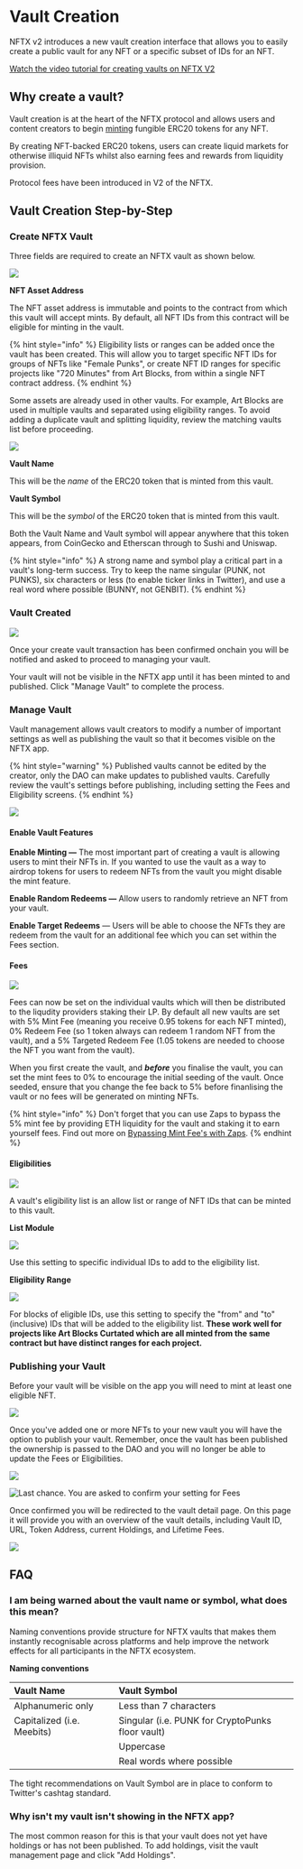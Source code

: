 # Vault Creation

NFTX v2 introduces a new vault creation interface that allows you to easily create a public vault for any NFT or a specific subset of IDs for an NFT.

[Watch the video tutorial for creating vaults on NFTX V2](https://www.youtube.com/watch?v=Yt2aU7hxMmc)

## Why create a vault?

Vault creation is at the heart of the NFTX protocol and allows users and content creators to begin [minting](minting.md) fungible ERC20 tokens for any NFT.

By creating NFT-backed ERC20 tokens, users can create liquid markets for otherwise illiquid NFTs whilst also earning fees and rewards from liquidity provision.

Protocol fees have been introduced in V2 of the NFTX.

## Vault Creation Step-by-Step

### Create NFTX Vault

Three fields are required to create an NFTX vault as shown below.

![](../.gitbook/assets/tutorial-v2-create-vault-02.png)

**NFT Asset Address**

The NFT asset address is immutable and points to the contract from which this vault will accept mints. By default, all NFT IDs from this contract will be eligible for minting in the vault.

{% hint style="info" %}
Eligibility lists or ranges can be added once the vault has been created. This will allow you to target specific NFT IDs for groups of NFTs like "Female Punks", or create NFT ID ranges for specific projects like "720 Minutes" from Art Blocks, from within a single NFT contract address.
{% endhint %}

Some assets are already used in other vaults. For example, Art Blocks are used in multiple vaults and separated using eligibility ranges. To avoid adding a duplicate vault and splitting liquidity, review the matching vaults list before proceeding.

![](../.gitbook/assets/check-matching-vaults%20%281%29%20%281%29.png)

**Vault Name**

This will be the _name_ of the ERC20 token that is minted from this vault.

**Vault Symbol**

This will be the _symbol_ of the ERC20 token that is minted from this vault.

Both the Vault Name and Vault symbol will appear anywhere that this token appears, from CoinGecko and Etherscan through to Sushi and Uniswap.

{% hint style="info" %}
A strong name and symbol play a critical part in a vault's long-term success. Try to keep the name singular \(PUNK, not PUNKS\), six characters or less \(to enable ticker links in Twitter\), and use a real word where possible \(BUNNY, not GENBIT\).
{% endhint %}

### Vault Created

![](../.gitbook/assets/tutorial-v2-create-vault-04.png)

Once your create vault transaction has been confirmed onchain you will be notified and asked to proceed to managing your vault.

Your vault will not be visible in the NFTX app until it has been minted to and published. Click "Manage Vault" to complete the process.

### Manage Vault

Vault management allows vault creators to modify a number of important settings as well as publishing the vault so that it becomes visible on the NFTX app.

{% hint style="warning" %}
Published vaults cannot be edited by the creator, only the DAO can make updates to published vaults. Carefully review the vault's settings before publishing, including setting the Fees and Eligibility screens.
{% endhint %}

![](../.gitbook/assets/tutorial-v2-create-vault-05.png)

#### **Enable Vault Features**

**Enable Minting —** The most important part of creating a vault is allowing users to mint their NFTs in. If you wanted to use the vault as a way to airdrop tokens for users to redeem NFTs from the vault you might disable the mint feature.

**Enable Random Redeems —** Allow users to randomly retrieve an NFT from your vault.

**Enable Target Redeems** — Users will be able to choose the NFTs they are redeem from the vault for an additional fee which you can set within the Fees section.

#### Fees

![](../.gitbook/assets/tutorial-v2-create-vault-06.png)

Fees can now be set on the individual vaults which will then be distributed to the liqudity providers staking their LP. By default all new vaults are set with 5% Mint Fee \(meaning you receive 0.95 tokens for each NFT minted\), 0% Redeem Fee \(so 1 token always can redeem 1 random NFT from the vault\), and a 5% Targeted Redeem Fee \(1.05 tokens are needed to choose the NFT you want from the vault\).

When you first create the vault, and _**before**_ you finalise the vault, you can set the mint fees to 0% to encourage the initial seeding of the vault. Once seeded, ensure that you change the fee back to 5% before finanlising the vault or no fees will be generated on minting NFTs.

{% hint style="info" %}
Don't forget that you can use Zaps to bypass the 5% mint fee by providing ETH liquidity for the vault and staking it to earn yourself fees. Find out more on [Bypassing Mint Fee's with Zaps](minting.md#bypass-mint-fees-with-zaps).
{% endhint %}

#### **Eligibilities**

![](../.gitbook/assets/tutorial-v2-create-vault-07.png)

A vault's eligibility list is an allow list or range of NFT IDs that can be minted to this vault.

**List Module**

![](../.gitbook/assets/tutorial-v2-create-vault-08.png)

Use this setting to specific individual IDs to add to the eligibility list.

**Eligibility Range**

![](../.gitbook/assets/tutorial-v2-create-vault-09.png)

For blocks of eligible IDs, use this setting to specify the "from" and "to" \(inclusive\) IDs that will be added to the eligibility list. **These work well for projects like Art Blocks Curtated which are all minted from the same contract but have distinct ranges for each project.**

### Publishing your Vault

Before your vault will be visible on the app you will need to mint at least one eligible NFT.

![](../.gitbook/assets/tutorial-v2-create-vault-12.png)

Once you've added one or more NFTs to your new vault you will have the option to publish your vault. Remember, once the vault has been published the ownership is passed to the DAO and you will no longer be able to update the Fees or Eligibilities.

![](../.gitbook/assets/tutorial-v2-create-vault-14.png)

![Last chance. You are asked to confirm your setting for Fees](../.gitbook/assets/tutorial-v2-create-vault-15.png)

Once confirmed you will be redirected to the vault detail page. On this page it will provide you with an overview of the vault details, including Vault ID, URL, Token Address, current Holdings, and Lifetime Fees.

![](../.gitbook/assets/tutorial-v2-create-vault-16.png)

## FAQ

### I am being warned about the vault name or symbol, what does this mean?

Naming conventions provide structure for NFTX vaults that makes them instantly recognisable across platforms and help improve the network effects for all participants in the NFTX ecosystem.

**Naming conventions**

| Vault Name | Vault Symbol |
| :--- | :--- |
| Alphanumeric only | Less than 7 characters |
| Capitalized \(i.e. Meebits\) | Singular \(i.e. PUNK for CryptoPunks floor vault\) |
|  | Uppercase |
|  | Real words where possible |

The tight recommendations on Vault Symbol are in place to conform to Twitter's cashtag standard.

### Why isn't my vault isn't showing in the NFTX app?

The most common reason for this is that your vault does not yet have holdings or has not been published. To add holdings, visit the vault management page and click "Add Holdings".


